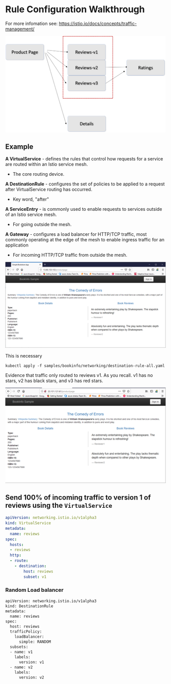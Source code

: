 # Rule Configuration Walkthrough

For more infomation see:
https://istio.io/docs/concepts/traffic-management/


![Canary](./images/review-versions.png)

## Example

**A VirtualService** - defines the rules that control how requests for a service are routed within an Istio service mesh.
- The core routing device.

**A DestinationRule** - configures the set of policies to be applied to a request after VirtualService routing has occurred.
- Key word, "after"

**A ServiceEntry** - is commonly used to enable requests to services outside of an Istio service mesh.
 -  For going outside the mesh.

**A Gateway** - configures a load balancer for HTTP/TCP traffic, most commonly operating at the edge of the mesh to enable ingress traffic for an application
- For incoming HTTP/TCP traffic from outside the mesh.


![v1 and v2](./images/v1-and-v2.png)

This is necessary

```
kubectl apply -f samples/bookinfo/networking/destination-rule-all.yaml
```

Evidence that traffic only routed to reviews v1. As you recall. v1 has no stars, v2 has black stars, and v3 has red stars.

![](./images/only-reviews-v1.png)


## Send 100% of incoming traffic to version 1 of reviews using the `VirtualService`

```yaml
apiVersion: networking.istio.io/v1alpha3
kind: VirtualService
metadata:
  name: reviews
spec:
  hosts:
  - reviews
  http:
  - route:
    - destination:
        host: reviews
        subset: v1
```


### Random Load balancer

```
apiVersion: networking.istio.io/v1alpha3
kind: DestinationRule
metadata:
  name: reviews
spec:
  host: reviews
  trafficPolicy:
    loadBalancer:
      simple: RANDOM
  subsets:
  - name: v1
    labels:
      version: v1
  - name: v2
    labels:
      version: v2
```      